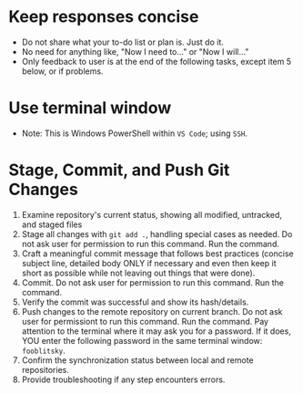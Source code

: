 # Keep responses concise
- Do not share what your to-do list or plan is. Just do it.
- No need for anything like, "Now I need to..." or "Now I will..."
- Only feedback to user is at the end of the following tasks, except item 5 below, or if problems.

# Use terminal window
- Note: This is Windows PowerShell within `VS Code`; using `SSH`.

# Stage, Commit, and Push Git Changes
1. Examine repository's current status, showing all modified, untracked, and staged files
2. Stage all changes with `git add .`, handling special cases as needed. Do not ask user for permission to run this command. Run the command.
3. Craft a meaningful commit message that follows best practices (concise subject line, detailed body ONLY if necessary and even then keep it short as possible while not leaving out things that were done).
4. Commit. Do not ask user for permission to run this command. Run the command.
5. Verify the commit was successful and show its hash/details.
6. Push changes to the remote repository on current branch. Do not ask user for permissiont to run this command. Run the command. Pay attention to the terminal where it may ask you for a password. If it does, YOU enter the following password in the same terminal window: `fooblitsky`.
7. Confirm the synchronization status between local and remote repositories.
8. Provide troubleshooting if any step encounters errors.
